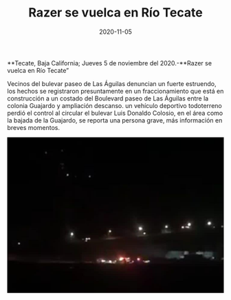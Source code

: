 ﻿---
layout: blog
title:  "Razer se vuelca en Río Tecate"
date:   2020-11-05  
categories: tecate
permalink: /:categories/:title:output_ext
image: /img/cnr/razer-de-vuelca-en-rio-tecate.jpg
alt: "Rosarito Centro"
autor: "CNR Noticias - Canal 73"
---


**Tecate, Baja California;  Jueves 5 de noviembre del 2020.-**Razer se vuelca en Río Tecate”


Vecinos del bulevar paseo de Las Águilas denuncian un fuerte estruendo, los hechos se registraron presuntamente en un fraccionamiento que está en construcción a un costado del Boulevard paseo de Las Águilas entre la colonia Guajardo y ampliación descanso. un vehículo deportivo todoterreno perdió el control al circular el bulevar Luis Donaldo Colosio, en el área como la bajada de la Guajardo,  se reporta una persona grave, más información en breves momentos.

<div id="carouselExampleSlidesOnly" class="carousel slide" data-ride="carousel">
  <div class="carousel-inner">
    <div class="carousel-item active">
       <img class="d-block w-100" src="/img/cnr/razer-de-vuelca-en-rio-tecate.jpg" loading="lazy"  alt="Razer">
    </div>
  </div>
</div>